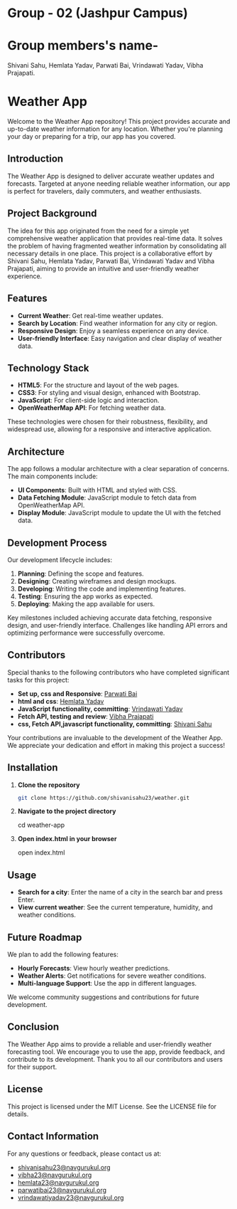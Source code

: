 # Group - 02 (Jashpur Campus)
# Group members's name-
Shivani Sahu, Hemlata Yadav, Parwati Bai, Vrindawati Yadav, Vibha Prajapati.
# Weather App

Welcome to the Weather App repository! This project provides accurate and up-to-date weather information for any location. Whether you're planning your day or preparing for a trip, our app has you covered.

## Introduction

The Weather App is designed to deliver accurate weather updates and forecasts. Targeted at anyone needing reliable weather information, our app is perfect for travelers, daily commuters, and weather enthusiasts.

## Project Background

The idea for this app originated from the need for a simple yet comprehensive weather application that provides real-time data. It solves the problem of having fragmented weather information by consolidating all necessary details in one place. This project is a collaborative effort by Shivani Sahu, Hemlata Yadav, Parwati Bai, Vrindawati Yadav and  Vibha Prajapati, aiming to provide an intuitive and user-friendly weather experience.

## Features

- **Current Weather**: Get real-time weather updates.
- **Search by Location**: Find weather information for any city or region.
- **Responsive Design**: Enjoy a seamless experience on any device.
- **User-friendly Interface**: Easy navigation and clear display of weather data.

## Technology Stack

- **HTML5**: For the structure and layout of the web pages.
- **CSS3**: For styling and visual design, enhanced with Bootstrap.
- **JavaScript**: For client-side logic and interaction.
- **OpenWeatherMap API**: For fetching weather data.

These technologies were chosen for their robustness, flexibility, and widespread use, allowing for a responsive and interactive application.

## Architecture

The app follows a modular architecture with a clear separation of concerns. The main components include:
- **UI Components**: Built with HTML and styled with CSS.
- **Data Fetching Module**: JavaScript module to fetch data from OpenWeatherMap API.
- **Display Module**: JavaScript module to update the UI with the fetched data.

## Development Process

Our development lifecycle includes:
1. **Planning**: Defining the scope and features.
2. **Designing**: Creating wireframes and design mockups.
3. **Developing**: Writing the code and implementing features.
4. **Testing**: Ensuring the app works as expected.
5. **Deploying**: Making the app available for users.

Key milestones included achieving accurate data fetching, responsive design, and user-friendly interface. Challenges like handling API errors and optimizing performance were successfully overcome.

## Contributors

Special thanks to the following contributors who have completed significant tasks for this project:

- **Set up, css and Responsive**: [Parwati Bai](https://github.com/ParwatiBai23)
- **html and css**: [Hemlata Yadav](https://github.com/hemlata3)
- **JavaScript functionality, committing**: [Vrindawati Yadav](https://github.com/vrindawati)
- **Fetch API, testing and review**: [Vibha Prajapati](https://github.com/Vibha-Prajapati)
- **css, Fetch API,javascript functionality, committing**: [Shivani Sahu](https://github.com/shivanisahu23/weather.git)

Your contributions are invaluable to the development of the Weather App. We appreciate your dedication and effort in making this project a success!


## Installation

1. **Clone the repository**
   ```sh
   git clone https://github.com/shivanisahu23/weather.git
2. **Navigate to the project directory**
   
   cd weather-app
3. **Open index.html in your browser**
   
   open index.html

## Usage

- **Search for a city**: Enter the name of a city in the search bar and press Enter.
- **View current weather**: See the current temperature, humidity, and weather conditions.

## Future Roadmap

We plan to add the following features:

- **Hourly Forecasts**: View hourly weather predictions.
- **Weather Alerts**: Get notifications for severe weather conditions.
- **Multi-language Support**: Use the app in different languages.

We welcome community suggestions and contributions for future development.

## Conclusion

The Weather App aims to provide a reliable and user-friendly weather forecasting tool. We encourage you to use the app, provide feedback, and contribute to its development. Thank you to all our contributors and users for their support.

## License

This project is licensed under the MIT License. See the LICENSE file for details.

## Contact Information

For any questions or feedback, please contact us at:
- shivanisahu23@navgurukul.org
- vibha23@navgurukul.org
- hemlata23@navgurukul.org
- parwatibai23@navgurukul.org
- vrindawatiyadav23@navgurukul.org


